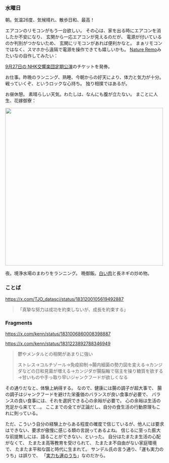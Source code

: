 ### 水曜日

朝。気温26度、気候晴れ、散歩日和、最高！

エアコンのリモコンがもう一台欲しい。
その心は、家を出る時にエアコンを消したか不安になり、
玄関から一応エアコンが見えるのだが、
電源が付いているのか判別がつかないため、
玄関にリモコンがあれば便利かなと。
まぁリモコンではなく、スマホから遠隔で電源を操作できても嬉しいかも。
[Nature Remo](https://shop.nature.global/collections/nature-remo)みたいなの自作してみたい：

[9月27日の NHK交響楽団定期公演](https://www.nhkso.or.jp/concert/202409C.html?pdate=20240927)のチケットを発券。

お仕事。昨晩のランニング、熟睡、今朝からの好天により、体力と気力が十分。
戦っていくぞ、というロックな心持ち。
独り相撲ではあるが。

お昼休憩。
素晴らしい天気。わたしは、なんにも腹が立たない。
まことに人生、花嫁御寮：

<img src="https://i.imgur.com/KhQJ0Z0.jpeg" width="500">

夜。境浄水場のまわりをランニング。
晩御飯。[白い肉](https://x.com/kenn/status/1830813627286426062)と長ネギの炒め物。

### ことば

https://x.com/TJO_datasci/status/1831200105619492887

> 「真摯な努力は成功を約束しないが、成長を約束する」

### Fragments

https://x.com/kenn/status/1831006860008398887

https://x.com/kenn/status/1831223892788346949

> 鬱やメンタルとの相関があまりに強い
>
> ストレス→コルチゾール→免疫抑制→腸内細菌の勢力図を変える→カンジダなどの日和見菌が増える→カンジダが腸脳軸で宿主を操り糖質を欲する→甘いものや手っ取り早いジャンクフードが欲しくなる

その通りだなと、体験上納得する。
なので、健康には腸の調子が超大事で、
腸の調子はジャンクフードを避けた栄養価のバランスが良い食事が必要で、
バランスの良い食事には、それを選択できる心の余裕が必要で。
心の余裕は生活の充足から来てて...。
ここまでの全てが正論だし、自分の食生活の行動原理もこれに則っている。

ただ、こういう自分の経験上からある程度の確度で信じているが、他人には要求はできない、要求が傲慢に感じる類の言説ってあるよね。
信じるに至った膨大な前提無しには、語ることができない、といった。
自分はたまたま生活の心配がなくて、
たまたま高等教育を受けられて、
たまたま不自由がない家庭環境で、
たまたま平和な国と時代に生まれて。
サンデル氏の言う通り、「運も実力のうち」は誤りで、
「[実力も運のうち](https://www.amazon.co.jp/%E5%AE%9F%E5%8A%9B%E3%82%82%E9%81%8B%E3%81%AE%E3%81%86%E3%81%A1-%E8%83%BD%E5%8A%9B%E4%B8%BB%E7%BE%A9%E3%81%AF%E6%AD%A3%E7%BE%A9%E3%81%8B-%E3%83%9E%E3%82%A4%E3%82%B1%E3%83%AB%E3%83%BB%E3%82%B5%E3%83%B3%E3%83%87%E3%83%AB/dp/4152100168)」なのだから。
